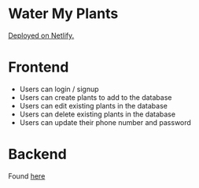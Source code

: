 # Water My Plants

[Deployed on Netlify.]()

# Frontend

- Users can login / signup
- Users can create plants to add to the database
- Users can edit existing plants in the database
- Users can delete existing plants in the database
- Users can update their phone number and password

# Backend

Found [here](https://github.com/LambdaBuildWeekWaterMyPlants/watermyplants-backend)
